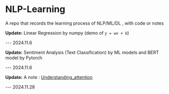 # NLP-Learning
A repo that records the learning process of NLP/ML/DL , with code or notes

**Update:** Linear Regression by numpy (demo of `y = wx + b`)   

--- 2024.11.6

**Update:** Sentiment Analysis (Text Classification) by ML models and BERT model by Pytorch    

--- 2024.11.6

**Update:** A note : [Understanding_attention](https://github.com/Gcy-Shili/NLP-Learning/blob/main/understanding_attention.md)

--- 2024.11.28
